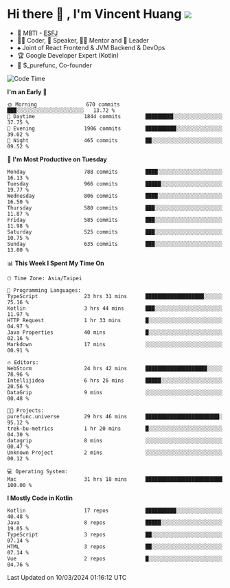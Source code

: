 # Hi there 👋 , I'm Vincent Huang ![](https://komarev.com/ghpvc/?username=Jian-Min-Huang)
- 👀 MBTI - [ESFJ](https://www.16personalities.com/esfj-personality)
- 👨‍💻 Coder, 🎤 Speaker, 👨‍🏫 Mentor and 🚀 Leader
- ♠️ Joint of React Frontend & JVM Backend & DevOps
- 🏆 Google Developer Expert (Kotlin)
- 💼 $_purefunc, Co-founder

<!--START_SECTION:waka-->
![Code Time](http://img.shields.io/badge/Code%20Time-3%2C483%20hrs%202%20mins-blue)

**I'm an Early 🐤** 

```text
🌞 Morning                670 commits         ███░░░░░░░░░░░░░░░░░░░░░░   13.72 % 
🌆 Daytime                1844 commits        █████████░░░░░░░░░░░░░░░░   37.75 % 
🌃 Evening                1906 commits        ██████████░░░░░░░░░░░░░░░   39.02 % 
🌙 Night                  465 commits         ██░░░░░░░░░░░░░░░░░░░░░░░   09.52 % 
```
📅 **I'm Most Productive on Tuesday** 

```text
Monday                   788 commits         ████░░░░░░░░░░░░░░░░░░░░░   16.13 % 
Tuesday                  966 commits         █████░░░░░░░░░░░░░░░░░░░░   19.77 % 
Wednesday                806 commits         ████░░░░░░░░░░░░░░░░░░░░░   16.50 % 
Thursday                 580 commits         ███░░░░░░░░░░░░░░░░░░░░░░   11.87 % 
Friday                   585 commits         ███░░░░░░░░░░░░░░░░░░░░░░   11.98 % 
Saturday                 525 commits         ███░░░░░░░░░░░░░░░░░░░░░░   10.75 % 
Sunday                   635 commits         ███░░░░░░░░░░░░░░░░░░░░░░   13.00 % 
```


📊 **This Week I Spent My Time On** 

```text
🕑︎ Time Zone: Asia/Taipei

💬 Programming Languages: 
TypeScript               23 hrs 31 mins      ███████████████████░░░░░░   75.16 % 
Kotlin                   3 hrs 44 mins       ███░░░░░░░░░░░░░░░░░░░░░░   11.97 % 
HTTP Request             1 hr 33 mins        █░░░░░░░░░░░░░░░░░░░░░░░░   04.97 % 
Java Properties          40 mins             █░░░░░░░░░░░░░░░░░░░░░░░░   02.16 % 
Markdown                 17 mins             ░░░░░░░░░░░░░░░░░░░░░░░░░   00.91 % 

🔥 Editors: 
WebStorm                 24 hrs 42 mins      ████████████████████░░░░░   78.96 % 
Intellijidea             6 hrs 26 mins       █████░░░░░░░░░░░░░░░░░░░░   20.56 % 
DataGrip                 9 mins              ░░░░░░░░░░░░░░░░░░░░░░░░░   00.48 % 

🐱‍💻 Projects: 
purefunc.universe        29 hrs 46 mins      ████████████████████████░   95.12 % 
trek-bu-metrics          1 hr 20 mins        █░░░░░░░░░░░░░░░░░░░░░░░░   04.30 % 
datagrip                 8 mins              ░░░░░░░░░░░░░░░░░░░░░░░░░   00.47 % 
Unknown Project          2 mins              ░░░░░░░░░░░░░░░░░░░░░░░░░   00.12 % 

💻 Operating System: 
Mac                      31 hrs 18 mins      █████████████████████████   100.00 % 
```

**I Mostly Code in Kotlin** 

```text
Kotlin                   17 repos            ██████████░░░░░░░░░░░░░░░   40.48 % 
Java                     8 repos             █████░░░░░░░░░░░░░░░░░░░░   19.05 % 
TypeScript               3 repos             ██░░░░░░░░░░░░░░░░░░░░░░░   07.14 % 
HTML                     3 repos             ██░░░░░░░░░░░░░░░░░░░░░░░   07.14 % 
Vue                      2 repos             █░░░░░░░░░░░░░░░░░░░░░░░░   04.76 % 
```




 Last Updated on 10/03/2024 01:16:12 UTC
<!--END_SECTION:waka-->
